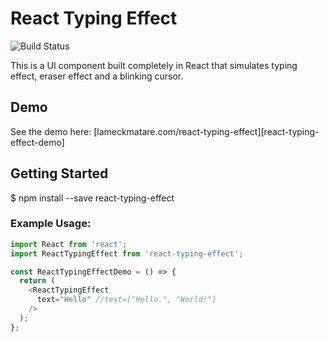 # React Typing Effect

![Build Status](https://travis-ci.org/sstur/react-rte.svg?branch=master)

This is a UI component built completely in React that simulates typing effect, eraser effect and a blinking cursor.

## Demo

See the demo here: [lameckmatare.com/react-typing-effect][react-typing-effect-demo]

## Getting Started

  $ npm install --save react-typing-effect

### Example Usage:

```javascript
import React from 'react';
import ReactTypingEffect from 'react-typing-effect';

const ReactTypingEffectDemo = () => {
  return (
    <ReactTypingEffect
      text="Hello" //text=["Hello.", "World!"]
    />
  );
};
```
